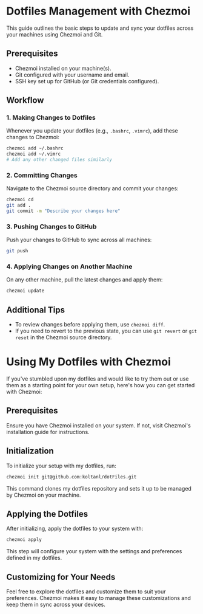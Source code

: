# Dotfiles Management with Chezmoi

This guide outlines the basic steps to update and sync your dotfiles across your machines using Chezmoi and Git.

## Prerequisites

- Chezmoi installed on your machine(s).
- Git configured with your username and email.
- SSH key set up for GitHub (or Git credentials configured).

## Workflow

### 1. Making Changes to Dotfiles

Whenever you update your dotfiles (e.g., `.bashrc`, `.vimrc`), add these changes to Chezmoi:

```bash
chezmoi add ~/.bashrc
chezmoi add ~/.vimrc
# Add any other changed files similarly
```
### 2. Committing Changes

Navigate to the Chezmoi source directory and commit your changes:

```bash
chezmoi cd
git add .
git commit -m "Describe your changes here"
```

### 3. Pushing Changes to GitHub

Push your changes to GitHub to sync across all machines:

```bash
git push
```
### 4. Applying Changes on Another Machine

On any other machine, pull the latest changes and apply them:

```bash
chezmoi update
```
## Additional Tips

- To review changes before applying them, use `chezmoi diff`.
- If you need to revert to the previous state, you can use `git revert` or `git reset` in the Chezmoi source directory.

# Using My Dotfiles with Chezmoi

If you've stumbled upon my dotfiles and would like to try them out or use them as a starting point for your own setup, here's how you can get started with Chezmoi:

## Prerequisites

Ensure you have Chezmoi installed on your system. If not, visit Chezmoi's installation guide for instructions.

## Initialization

To initialize your setup with my dotfiles, run:

```sh
chezmoi init git@github.com:koltanl/dotFiles.git
```
This command clones my dotfiles repository and sets it up to be managed by Chezmoi on your machine.

## Applying the Dotfiles

After initializing, apply the dotfiles to your system with:

```sh
chezmoi apply
```
This step will configure your system with the settings and preferences defined in my dotfiles.

## Customizing for Your Needs

Feel free to explore the dotfiles and customize them to suit your preferences. Chezmoi makes it easy to manage these customizations and keep them in sync across your devices.
